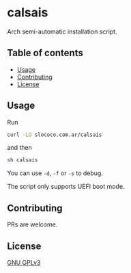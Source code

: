 # calsais

Arch semi-automatic installation script.

## Table of contents
  - [Usage <a name="usage"></a>](#usage-)
  - [Contributing <a name="contributing"></a>](#contributing-)
  - [License <a name="license"></a>](#license-)

## Usage <a name="usage"></a>

Run

```bash
curl -LO slococo.com.ar/calsais
```

and then

```bash
sh calsais
```

You can use `-d`, `-f` or `-s` to debug.

The script only supports UEFI boot mode.

## Contributing <a name="contributing"></a>
PRs are welcome.

## License <a name="license"></a>
[GNU GPLv3](https://choosealicense.com/licenses/gpl-3.0/)
